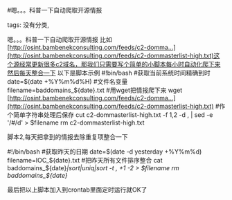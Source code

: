 #嗯。。。科普一下自动爬取开源情报

tags: 没有分类, 

嗯。。。科普一下自动爬取开源情报
比如[http://osint.bambenekconsulting.com/feeds/c2-domma...](http://osint.bambenekconsulting.com/feeds/c2-dommasterlist-high.txt)这个源经常更新很多c2域名，那我们只需要写个简单的小脚本每小时自动化爬下来然后每天整合一下
以下是脚本示例
#!bin/bash
#获取当前系统时间精确到时
date=$(date +%Y%m%d%H)
#文件名变量
filename=baddomains_${date}.txt
#用wget把情报爬下来
wget [http://osint.bambenekconsulting.com/feeds/c2-domma...](http://osint.bambenekconsulting.com/feeds/c2-dommasterlist-high.txt)
#作个简单字符串处理后保存
cut c2-dommasterlist-high.txt -f 1,2 -d , | sed -e '/#/d' > $filename
rm c2-dommasterlist-high.txt

脚本2,每天把拿到的情报去除重复项整合一下

#!/bin/bash
#获取昨天的日期
date=$(date -d yesterday +%Y%m%d)
filename=IOC_${date}.txt
#把昨天所有文件排序整合
cat baddomains_${date}*|sort|uniq|sort -t , +1 -2 > $filename
rm baddomains_${date}*

最后把以上脚本加入到crontab里面定时运行就OK了

[comment]: <> (topic_id:48888112421188)

[comment]: <> (create_time:2017-09-05T13:27:36.630+0800)

[comment]: <> (topic_type:talk)

[comment]: <> (owner:452258544448_豆)

